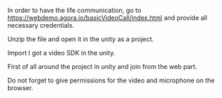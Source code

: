 In order to have the life communication, go to  https://webdemo.agora.io/basicVideoCall/index.html and provide all necessary credentials.



Unzip the file  and open it in the unity as a project.

Import I got a video SDK in the unity.

First of all around the project in unity and join from the web part.

Do not forget to give permissions for the video and microphone on the browser.

